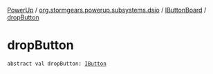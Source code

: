 [PowerUp](../../index.md) / [org.stormgears.powerup.subsystems.dsio](../index.md) / [IButtonBoard](index.md) / [dropButton](./drop-button.md)

# dropButton

`abstract val dropButton: `[`IButton`](../../org.stormgears.utils.dsio/-i-button/index.md)